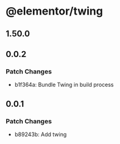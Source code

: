 # @elementor/twing

## 1.50.0

## 0.0.2

### Patch Changes

- b1f364a: Bundle Twing in build process

## 0.0.1

### Patch Changes

- b89243b: Add twing

